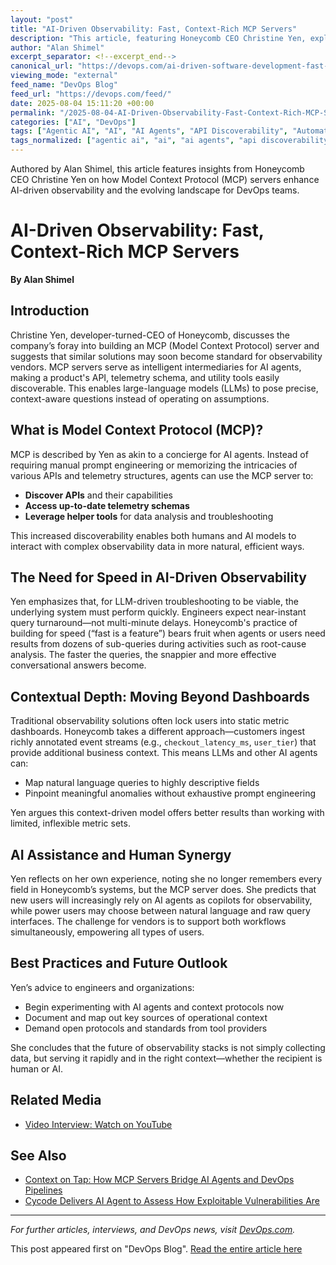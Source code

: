 ```yaml
---
layout: "post"
title: "AI-Driven Observability: Fast, Context-Rich MCP Servers"
description: "This article, featuring Honeycomb CEO Christine Yen, explores the use of Model Context Protocol (MCP) servers for AI-driven observability. It explains how MCP servers enable AI agents to quickly and contextually query telemetry and APIs, facilitating faster, more accurate troubleshooting in modern software environments."
author: "Alan Shimel"
excerpt_separator: <!--excerpt_end-->
canonical_url: "https://devops.com/ai-driven-software-development-fast-context-rich-mcp-servers/?utm_source=rss&utm_medium=rss&utm_campaign=ai-driven-software-development-fast-context-rich-mcp-servers"
viewing_mode: "external"
feed_name: "DevOps Blog"
feed_url: "https://devops.com/feed/"
date: 2025-08-04 15:11:20 +00:00
permalink: "/2025-08-04-AI-Driven-Observability-Fast-Context-Rich-MCP-Servers.html"
categories: ["AI", "DevOps"]
tags: ["Agentic AI", "AI", "AI Agents", "API Discoverability", "Automation", "Context Mapping", "Developer Experience", "DevOps", "Honeycomb", "LLM", "MCP", "Observability", "Posts", "Root Cause Analysis", "Telemetry", "Video Interviews"]
tags_normalized: ["agentic ai", "ai", "ai agents", "api discoverability", "automation", "context mapping", "developer experience", "devops", "honeycomb", "llm", "mcp", "observability", "posts", "root cause analysis", "telemetry", "video interviews"]
---
```


Authored by Alan Shimel, this article features insights from Honeycomb CEO Christine Yen on how Model Context Protocol (MCP) servers enhance AI-driven observability and the evolving landscape for DevOps teams.<!--excerpt_end-->

# AI-Driven Observability: Fast, Context-Rich MCP Servers

**By Alan Shimel**

## Introduction

Christine Yen, developer-turned-CEO of Honeycomb, discusses the company’s foray into building an MCP (Model Context Protocol) server and suggests that similar solutions may soon become standard for observability vendors. MCP servers serve as intelligent intermediaries for AI agents, making a product's API, telemetry schema, and utility tools easily discoverable. This enables large-language models (LLMs) to pose precise, context-aware questions instead of operating on assumptions.

## What is Model Context Protocol (MCP)?

MCP is described by Yen as akin to a concierge for AI agents. Instead of requiring manual prompt engineering or memorizing the intricacies of various APIs and telemetry structures, agents can use the MCP server to:

- **Discover APIs** and their capabilities
- **Access up-to-date telemetry schemas**
- **Leverage helper tools** for data analysis and troubleshooting

This increased discoverability enables both humans and AI models to interact with complex observability data in more natural, efficient ways.

## The Need for Speed in AI-Driven Observability

Yen emphasizes that, for LLM-driven troubleshooting to be viable, the underlying system must perform quickly. Engineers expect near-instant query turnaround—not multi-minute delays. Honeycomb's practice of building for speed (“fast is a feature”) bears fruit when agents or users need results from dozens of sub-queries during activities such as root-cause analysis. The faster the queries, the snappier and more effective conversational answers become.

## Contextual Depth: Moving Beyond Dashboards

Traditional observability solutions often lock users into static metric dashboards. Honeycomb takes a different approach—customers ingest richly annotated event streams (e.g., `checkout_latency_ms`, `user_tier`) that provide additional business context. This means LLMs and other AI agents can:

- Map natural language queries to highly descriptive fields
- Pinpoint meaningful anomalies without exhaustive prompt engineering

Yen argues this context-driven model offers better results than working with limited, inflexible metric sets.

## AI Assistance and Human Synergy

Yen reflects on her own experience, noting she no longer remembers every field in Honeycomb’s systems, but the MCP server does. She predicts that new users will increasingly rely on AI agents as copilots for observability, while power users may choose between natural language and raw query interfaces. The challenge for vendors is to support both workflows simultaneously, empowering all types of users.

## Best Practices and Future Outlook

Yen’s advice to engineers and organizations:

- Begin experimenting with AI agents and context protocols now
- Document and map out key sources of operational context
- Demand open protocols and standards from tool providers

She concludes that the future of observability stacks is not simply collecting data, but serving it rapidly and in the right context—whether the recipient is human or AI.

## Related Media

- [Video Interview: Watch on YouTube](https://youtu.be/Fojn5NFwaw8)

## See Also

- [Context on Tap: How MCP Servers Bridge AI Agents and DevOps Pipelines](https://devops.com/context-on-tap-how-mcp-servers-bridge-ai-agents-and-devops-pipelines/)
- [Cycode Delivers AI Agent to Assess How Exploitable Vulnerabilities Are](https://devops.com/cycode-delivers-ai-agent-to-assess-how-exploitable-vulnerabilities-are/)

---

*For further articles, interviews, and DevOps news, visit [DevOps.com](https://devops.com/).*

This post appeared first on "DevOps Blog". [Read the entire article here](https://devops.com/ai-driven-software-development-fast-context-rich-mcp-servers/?utm_source=rss&utm_medium=rss&utm_campaign=ai-driven-software-development-fast-context-rich-mcp-servers)
